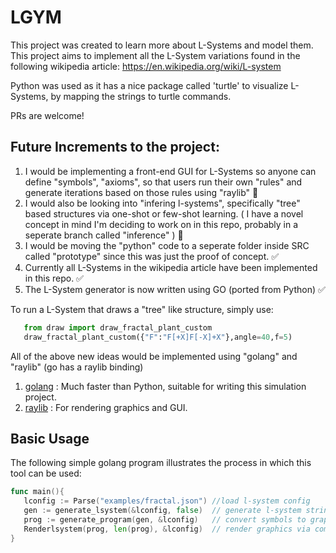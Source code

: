# LGYM

This project was created to learn more about L-Systems and model them. 
This project aims to implement all the L-System variations found in the following wikipedia article: https://en.wikipedia.org/wiki/L-system

Python was used as it has a nice package called 'turtle' to visualize L-Systems, by mapping the strings to turtle commands. 

PRs are welcome!

## Future Increments to the project: 

1. I would be implementing a front-end GUI for L-Systems so anyone can define "symbols", "axioms", so that users run their own "rules" and generate iterations based on those rules using "raylib" 💭 
2. I would also be looking into "infering l-systems", specifically "tree" based structures via one-shot or few-shot learning. ( I have a novel concept in mind I'm deciding to work on in this repo, probably in a seperate branch called "inference" ) 💭
3. I would be moving the "python" code to a seperate folder inside SRC called "prototype" since this was just the proof of concept. ✅
4. Currently all L-Systems in the wikipedia article have been implemented in this repo. ✅
5. The L-System generator is now written using GO (ported from Python) ✅

To run a L-System that draws a "tree" like structure, simply use: 
```python
   from draw import draw_fractal_plant_custom
   draw_fractal_plant_custom({"F":"F[+X]F[-X]+X"},angle=40,f=5) 
```

All of the above new ideas would be implemented using "golang" and "raylib" (go has a raylib binding)

1. [golang](https://go.dev/)             : Much faster than Python, suitable for writing this simulation project.
2. [raylib](https://github.com/gen2brain/raylib-go) : For rendering graphics and GUI. 


## Basic Usage 
The following simple golang program illustrates the process in which this tool can be used: 

```go
func main(){
   lconfig := Parse("examples/fractal.json") //load l-system config
   gen := generate_lsystem(&lconfig, false)  // generate l-system string
   prog := generate_program(gen, &lconfig)   // convert symbols to graphic program commands
   Renderlsystem(prog, len(prog), &lconfig)  // render graphics via commands
}
```